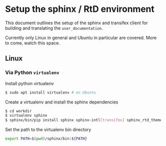 # Setup the sphinx / RtD environment

This document outlines the setup of the sphinx and transifex client for
building and translating the `user_documentation`.

Currently only Linux in general and Ubuntu in particular are covered.
More to come, watch this space.

## Linux

### Via Python `virtualenv`

Install python virtualenv
```bash
$ sudo apt install virtualenv # on Ubuntu
```

Create a virtualenv and install the sphinx dependencies
```bash
$ cd workdir
$ virtualenv sphinx 
$ sphinx/bin/pip install sphinx sphinx-intl[transifex] sphinx_rtd_theme
```

Set the path to the virtualenv bin directory
```bash
export PATH=$(pwd)/sphinx/bin:${PATH}
```
